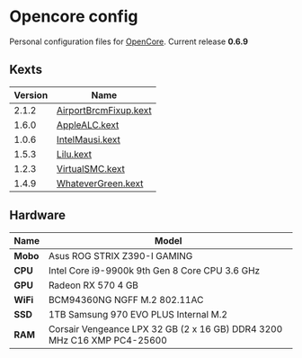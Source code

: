 # Opencore config
Personal configuration files for [OpenCore](https://github.com/acidanthera/OpenCorePkg).
Current release **0.6.9**

## Kexts

Version | Name
------------ | -------------
2.1.2 | [AirportBrcmFixup.kext](https://github.com/acidanthera/AirportBrcmFixup)
1.6.0 | [AppleALC.kext](https://github.com/acidanthera/AppleALC)
1.0.6 |[IntelMausi.kext](https://github.com/acidanthera/IntelMausi)
1.5.3 | [Lilu.kext](https://github.com/acidanthera/Lilu)
1.2.3 | [VirtualSMC.kext](https://github.com/acidanthera/VirtualSMC)
1.4.9 | [WhateverGreen.kext](https://github.com/acidanthera/WhateverGreen)

## Hardware

Name | Model
------------ | -------------
**Mobo**  | Asus ROG STRIX Z390-I GAMING
**CPU** | Intel Core i9-9900k 9th Gen 8 Core CPU 3.6 GHz
**GPU**  | Radeon RX 570 4 GB
**WiFi**  | BCM94360NG NGFF M.2 802.11AC
**SSD** | 1TB Samsung 970 EVO PLUS Internal M.2
**RAM** | Corsair Vengeance LPX 32 GB (2 x 16 GB) DDR4 3200 MHz C16 XMP PC4-25600